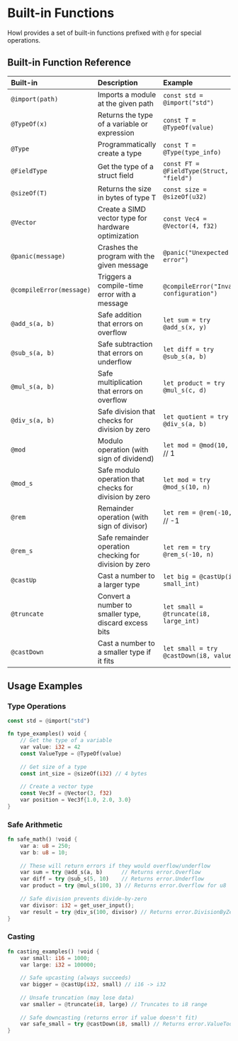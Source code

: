 # Built-in Functions

Howl provides a set of built-in functions prefixed with `@` for special operations.

## Built-in Function Reference

| Built-in                 | Description                                           | Example                                  |
| :----------------------- | :---------------------------------------------------- | :--------------------------------------- |
| `@import(path)`          | Imports a module at the given path                    | `const std = @import("std")`             |
| `@TypeOf(x)`             | Returns the type of a variable or expression          | `const T = @TypeOf(value)`               |
| `@Type`                  | Programmatically create a type                        | `const T = @Type(type_info)`             |
| `@FieldType`             | Get the type of a struct field                        | `const FT = @FieldType(Struct, "field")` |
| `@sizeOf(T)`             | Returns the size in bytes of type T                   | `const size = @sizeOf(u32)`              |
| `@Vector`                | Create a SIMD vector type for hardware optimization   | `const Vec4 = @Vector(4, f32)`           |
| `@panic(message)`        | Crashes the program with the given message            | `@panic("Unexpected error")`             |
| `@compileError(message)` | Triggers a compile-time error with a message          | `@compileError("Invalid configuration")` |
| `@add_s(a, b)`           | Safe addition that errors on overflow                 | `let sum = try @add_s(x, y)`             |
| `@sub_s(a, b)`           | Safe subtraction that errors on underflow             | `let diff = try @sub_s(a, b)`            |
| `@mul_s(a, b)`           | Safe multiplication that errors on overflow           | `let product = try @mul_s(c, d)`         |
| `@div_s(a, b)`           | Safe division that checks for division by zero        | `let quotient = try @div_s(a, b)`        |
| `@mod`                   | Modulo operation (with sign of dividend)              | `let mod = @mod(10, 3)` // 1            |
| `@mod_s`                 | Safe modulo operation that checks for division by zero| `let mod = try @mod_s(10, n)`           |
| `@rem`                   | Remainder operation (with sign of divisor)            | `let rem = @rem(-10, 3)` // -1          |
| `@rem_s`                 | Safe remainder operation checking for division by zero| `let rem = try @rem_s(-10, n)`          |
| `@castUp`                | Cast a number to a larger type                        | `let big = @castUp(i64, small_int)`     |
| `@truncate`              | Convert a number to smaller type, discard excess bits | `let small = @truncate(i8, large_int)`  |
| `@castDown`              | Cast a number to a smaller type if it fits            | `let small = try @castDown(i8, value)`  |

## Usage Examples

### Type Operations

```rust
const std = @import("std")

fn type_examples() void {
    // Get the type of a variable
    var value: i32 = 42
    const ValueType = @TypeOf(value)
    
    // Get size of a type
    const int_size = @sizeOf(i32) // 4 bytes
    
    // Create a vector type
    const Vec3f = @Vector(3, f32)
    var position = Vec3f{1.0, 2.0, 3.0}
}
```

### Safe Arithmetic

```rust
fn safe_math() !void {
    var a: u8 = 250;
    var b: u8 = 10;
    
    // These will return errors if they would overflow/underflow
    var sum = try @add_s(a, b)      // Returns error.Overflow
    var diff = try @sub_s(5, 10)    // Returns error.Underflow
    var product = try @mul_s(100, 3) // Returns error.Overflow for u8
    
    // Safe division prevents divide-by-zero
    var divisor: i32 = get_user_input();
    var result = try @div_s(100, divisor) // Returns error.DivisionByZero if divisor is 0
}
```

### Casting

```rust
fn casting_examples() !void {
    var small: i16 = 1000;
    var large: i32 = 100000;
    
    // Safe upcasting (always succeeds)
    var bigger = @castUp(i32, small) // i16 -> i32
    
    // Unsafe truncation (may lose data)
    var smaller = @truncate(i8, large) // Truncates to i8 range
    
    // Safe downcasting (returns error if value doesn't fit)
    var safe_small = try @castDown(i8, small) // Returns error.ValueTooLarge
}
```
